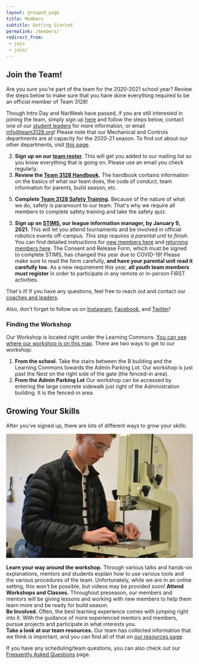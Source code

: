 ```yaml
---
layout: grouped_page
title: Members
subtitle: Getting Started
permalink: /members/
redirect_from:
 - join
 - join/
---
```


## Join the Team!

<!-- General/In-Person Intro Day/NarWeek blurb
If you are interested in joining the team, come to our **Intro Day** on **September 13th at 3:00pm at the workshop**! The week of September 16th - 20th, our shop will be open every day Monday - Friday for NarWeek, to give members a more extensive introduction to the team and what we do. On Intro Day, each of our five divisions (Mechanical, Controls, Business, Marketing, and Strategy) will be giving a brief introduction of what they do. After Intro Day is NarWeek, where every day we will dive headfirst into all that FRC has to offer, looking at all of the aspects of our team and how our departments work together to make Team 3128 run as best as it can. 
-->

<!-- VIRTUAL Intro Day/NarWeek blurb
If you are interested in joining the team, come to our **Intro Day** on **September 18th at 3:15pm**!  On Intro Day, new members will get a chance to virtually meet veteran members and each other to learn all about our team—from our culture to the work we do in each of our divisions. After Intro Day is NarWeek, where every day we will dive headfirst into all that FRC has to offer, looking at all of the aspects of our team and how our departments work together. **NarWeek** will run from **September 21th - 25th at 3:15pm** every day, and allow members to get a more extensive introduction to what each of our five divisions do (Mechanical, Controls, Business, Marketing, and Strategy). If you're interested in coming, fill out [this form](http://eepurl.com/hbg-of) and we'll email you more details soon!
-->

<!-- General/In-Person Post-ID/NW blurb
That said, do not worry if you are joining the team after Intro Day and NarWeek! Simply stop by the workshop on one of our meeting days (Mondays, Thursdays, and Fridays after school), find one of our student leaders or mentors, and we will get you started on everything you need to know.
-->

<!--
The process for getting registered with the team is currently being updated, and we will walk you through how to do it once robotics starts back up for the 2019 - 2020 season. The steps for registration will be available in September.
-->


Are you sure you're part of the team for the 2020-2021 school year?
Review the steps below to make sure that you have done everything required to be an official member of Team 3128!

<!-- GENERAL/In-Person Post-ID/NEW Blurb
Though Intro Day and NarWeek have passed, if you are still interested in joining the team, contact one of our [student leaders](/about/leaders/) for more information, or email [info@team3128.org](mailto:info@team3128.org). Please note that our Mechanical and Controls departments are at capacity for the 2020-21 season. To find out about our other departments, visit [here](/about/departments/).
-->

Though Intro Day and NarWeek have passed, if you are still interested in joining the team, simply sign up [here](http://bit.ly/3128new) and follow the steps below, contact one of our [student leaders](/about/leaders/) for more information, or email [info@team3128.org](mailto:info@team3128.org)! Please note that our Mechanical and Controls departments are at capacity for the 2020-21 season. To find out about our other departments, visit [this page](/about/departments/).

<!--
To become part of the team, simply follow the steps below:
-->

<!--1. **Stop by the workshop!** For new members who would like to join in the Fall, you can [contact us](/contact/) or stop by our workshop and talk to one of our [student leaders](/about/leaders/). We'll introduce you to our five departments (Mechanical, Controls, Business, Marketing, and Strategy), and the department heads will be able to get you started with classes and projects.
-->

2. **Sign up on our [team roster](https://team3128.us17.list-manage.com/subscribe?u=7c13b1f47db9b4f3392eda9f2&id=b93cada25a).** This will get you added to our mailing list so you know everything that is going on.  Please use an email you check regularly.
6. **Review the [Team 3128 Handbook](/resources/Team3128Handbook.pdf).** The handbook contains information on the basics of what our team does, the code of conduct, team information for parents, build season, etc.
<!--You will also need both you and your parent to sign the "Code of Conduct Agreement" page, located on the second page of the same document as the Safety Waiver (see Step 3) 
-->
<!--4. **Turn in a [Safety Waiver](https://docs.google.com/document/d/1hleaX1rEWXA9QjJedI54hGureuK_zdqZQUVaP21OPQM/edit?usp=sharing).** You and your parental unit will need to read, understand, agree to, and sign the safety waiver. Please turn in the physical waiver to a mentor at the workshop.
-->
5. **Complete [Team 3128 Safety Training](/members/safety/).** Because of the nature of what we do, safety is paramount to our team. That's why we require all members to complete safety training and take the safety quiz.
<!--
That's why we require all returning members to complete safety training by **September 7th, 2020** and all new members to complete it by **October 9th, 2020.**
-->
3. **Sign up on [STIMS](https://my.firstinspires.org/Dashboard/), our league information manager, by January 9, 2021.** This will let you attend tournaments and be involved in official robotics events off-campus. *This step requires a parental unit to finish.* You can find detailed instructions for [new members here](https://drive.google.com/file/d/0B4NhnLtlTNV6T1ljM0o2Wm9wc28/view) and [returning members here](https://drive.google.com/file/d/0B4NhnLtlTNV6WGR2Rzk5NXpNbzQ/view).
The Consent and Release Form, which must be signed to complete STIMS, has changed this year due to COVID-19! Please make sure to read the form carefully, **and have your parental unit read it carefully too.**
As a new requirement this year, **all youth team members must register** in order to participate in any remote or in-person FIRST activities.


That's it! If you have any questions, feel free to reach out and contact our [coaches and leaders](/contact/). 

<!--After that, the only thing left to do is to show up! You can also check out our [calendar](/members/calendar/) and [blog updates](/blog/) to find out about all the things happening in robotics. You can also [email our leaders](/contact/) to ask any questions you may have.
-->

Also, don't forget to follow us on [Instagram](https://www.instagram.com/stories/3128aluminarwhals/?hl=en), [Facebook](https://www.facebook.com/aluminumnarwhals), and [Twitter](https://twitter.com/FRCTeam3128)!

### Finding the Workshop
Our Workshop is located right under the Learning Commons. [You can see where our workshop is on this map](https://drive.google.com/file/d/1nmsMCm0ZSwcSjjCppgf_gx3leKmMs5WY/view?usp=sharing). There are two ways to get to our workshop:
1. **From the school.** Take the stairs between the B building and the Learning Commons towards the Admin Parking Lot. Our workshop is just past the Nest on the right side of the gate (the fenced-in area).
2. **From the Admin Parking Lot** Our workshop can be accessed by entering the large concrete sidewalk just right of the Administration building. It is the fenced-in area.

## Growing Your Skills

After you’ve signed up, there are lots of different ways to grow your skills:

<img src="/assets/page_photos/members/11.jpg" class="leftimage">

**Learn your way around the workshop.** Through various talks and hands-on explanations, mentors and students explain how to use various tools and the various procedures of the team. Unfortunately, while we are in an online setting, this won't be possible, but videos may be provided soon!
**Attend Workshops and Classes.** Throughout preseason, our members and mentors will be giving lessons and working with new members to help them learn more and be ready for build season.  
**Be Involved.** Often, the best learning experience comes with jumping right into it. With the guidance of more experienced mentors and members, pursue projects and participate in what interests you.  
**Take a look at our team resources.** Our team has collected information that we think is important, and you can find all of that on [our resources page](/resources/).

If you have any scheduling/team questions, you can also check out our [Frequently Asked Questions](/members/faq/) page.
